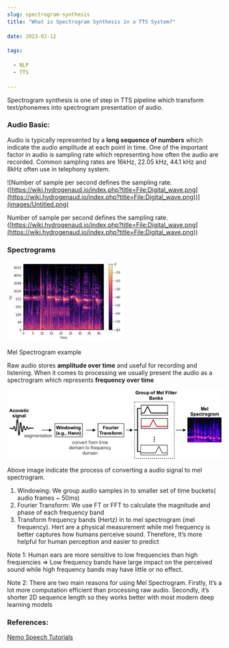 ```yaml
--- 
slug: spectrogram-synthesis
title: "What is Spectrogram Synthesis in a TTS System?"

date: 2023-02-12

tags:

  - NLP
  - TTS

--- 
```



Spectrogram synthesis is one of step in TTS pipeline which transform text/phonemes into spectrogram presentation of audio.

### Audio Basic:

Audio is typically represented by a **long sequence of numbers** which indicate the audio amplitude at each point in time. One of the important factor in audio is sampling rate which representing how often the audio are recorded. Common sampling rates are 16kHz, 22.05 kHz, 44.1 kHz and 8kHz often use in telephony system.

![Number of sample per second defines the sampling rate. ([https://wiki.hydrogenaud.io/index.php?title=File:Digital_wave.png](https://wiki.hydrogenaud.io/index.php?title=File:Digital_wave.png))](images/Untitled.png)

Number of sample per second defines the sampling rate. ([https://wiki.hydrogenaud.io/index.php?title=File:Digital_wave.png](https://wiki.hydrogenaud.io/index.php?title=File:Digital_wave.png))

### Spectrograms

![Mel Spectrogram example](images/Untitled1.png)

Mel Spectrogram example

Raw audio stores **amplitude over time** and useful for recording and listening. When it comes to processing we usually present the audio as a spectrogram which represents **frequency over time**

![Untitled](images/Untitled2.png)

Above image indicate the process of converting a audio signal to mel spectrogram.

1. Windowing: We group audio samples in to smaller set of time buckets( audio frames ~ 50ms)
2. Fourier Transform: We use FT or FFT to calculate the magnitude and phase of each frequency band
3. Transform frequency bands (Hertz) in to mel spectrogram (mel frequency). Hert are a physical measurement while mel frequency is better captures how humans perceive sound. Therefore, It’s more helpful for human perception and easier to predict

Note 1: Human ears are more sensitive to low frequencies than high frequencies ⇒ Low frequency bands have large impact on the perceived sound while high frequency bands may have little or no effect.

Note 2: There are two main reasons for using Mel Spectrogram. Firstly, It’s a lot more computation efficient than processing raw audio. Secondly, it’s shorter 2D sequence length so they works better with most modern deep learning models


### References:

[Nemo Speech Tutorials](https://docs.nvidia.com/deeplearning/nemo/user-guide/docs/en/stable/tts/intro.html)